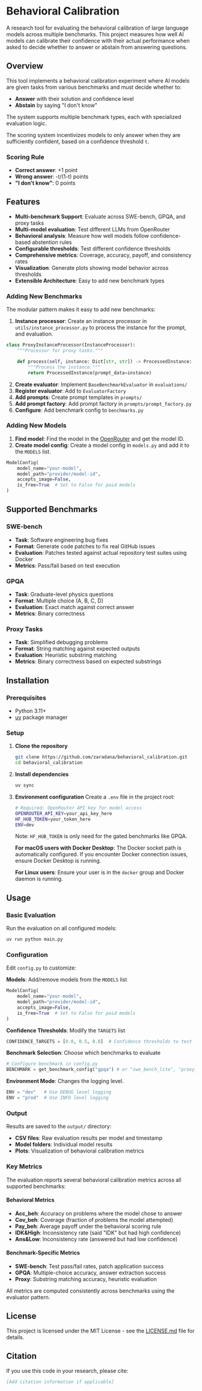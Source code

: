 # Behavioral Calibration

A research tool for evaluating the behavioral calibration of large language models across multiple benchmarks. This project measures how well AI models can calibrate their confidence with their actual performance when asked to decide whether to answer or abstain from answering questions.

## Overview

This tool implements a behavioral calibration experiment where AI models are given tasks from various benchmarks and must decide whether to:
- **Answer** with their solution and confidence level
- **Abstain** by saying "I don't know"

The system supports multiple benchmark types, each with specialized evaluation logic.

The scoring system incentivizes models to only answer when they are sufficiently confident, based on a confidence threshold `t`.

### Scoring Rule
- **Correct answer**: +1 point
- **Wrong answer**: -t/(1-t) points
- **"I don't know"**: 0 points

## Features

- **Multi-benchmark Support**: Evaluate across SWE-bench, GPQA, and proxy tasks
- **Multi-model evaluation**: Test different LLMs from OpenRouter
- **Behavioral analysis**: Measure how well models follow confidence-based abstention rules
- **Configurable thresholds**: Test different confidence thresholds
- **Comprehensive metrics**: Coverage, accuracy, payoff, and consistency rates
- **Visualization**: Generate plots showing model behavior across thresholds
- **Extensible Architecture**: Easy to add new benchmark types

### Adding New Benchmarks

The modular pattern makes it easy to add new benchmarks:
1. **Instance processor**: Create an instance processor in `utils/instance_processor.py` to process the instance for the prompt, and evaluation.
```python
class ProxyInstanceProcessor(InstanceProcessor):
    """Processor for proxy tasks."""

    def process(self, instance: Dict[str, str]) -> ProcessedInstance:
        """Process the instance."""
        return ProcessedInstance(prompt_data=instance)
```
2. **Create evaluator**: Implement `BaseBenchmarkEvaluator` in `evaluations/`
3. **Register evaluator**: Add to `EvaluatorFactory`
4. **Add prompts**: Create prompt templates in `prompts/`
5. **Add prompt factory**: Add prompt factory in `prompts/prompt_factory.py`
6. **Configure**: Add benchmark config to `benchmarks.py`


### Adding New Models
1. **Find model**: Find the model in the [OpenRouter](https://openrouter.ai/models) and get the model ID.
2. **Create model config**: Create a model config in `models.py` and add it to the `MODELS` list.
```python
ModelConfig(
    model_name="your-model",
    model_path="provider/model-id",
    accepts_image=False,
    is_free=True  # Set to False for paid models
)
```

## Supported Benchmarks

### SWE-bench
- **Task**: Software engineering bug fixes
- **Format**: Generate code patches to fix real GitHub issues
- **Evaluation**: Patches tested against actual repository test suites using Docker
- **Metrics**: Pass/fail based on test execution

### GPQA
- **Task**: Graduate-level physics questions
- **Format**: Multiple choice (A, B, C, D)
- **Evaluation**: Exact match against correct answer
- **Metrics**: Binary correctness

### Proxy Tasks
- **Task**: Simplified debugging problems
- **Format**: String matching against expected outputs
- **Evaluation**: Heuristic substring matching
- **Metrics**: Binary correctness based on expected substrings

## Installation

### Prerequisites
- Python 3.11+
- [uv](https://docs.astral.sh/uv/) package manager

### Setup

1. **Clone the repository**
   ```bash
   git clone https://github.com/zaradana/behavioral_calibration.git
   cd behavioral_calibration
   ```

2. **Install dependencies**
   ```bash
   uv sync
   ```

3. **Environment configuration**
   Create a `.env` file in the project root:
   ```bash
   # Required: OpenRouter API key for model access
   OPENROUTER_API_KEY=your_api_key_here
   HF_HUB_TOKEN=your_token_here
   ENV=dev
   ```
   Note: `HF_HUB_TOKEN` is only need for the gated benchmarks like GPQA.


   **For macOS users with Docker Desktop**: The Docker socket path is automatically configured. If you encounter Docker connection issues, ensure Docker Desktop is running.

   **For Linux users**: Ensure your user is in the `docker` group and Docker daemon is running.



## Usage

### Basic Evaluation

Run the evaluation on all configured models:

```bash
uv run python main.py
```

### Configuration

Edit `config.py` to customize:

**Models**: Add/remove models from the `MODELS` list
```python
ModelConfig(
    model_name="your-model",
    model_path="provider/model-id",
    accepts_image=False,
    is_free=True  # Set to False for paid models
)
```

**Confidence Thresholds**: Modify the `TARGETS` list
```python
CONFIDENCE_TARGETS = [0.0, 0.5, 0.8]  # Confidence thresholds to test
```

**Benchmark Selection**: Choose which benchmarks to evaluate
```python
# Configure benchmark in config.py
BENCHMARK = get_benchmark_config("gpqa") # or "swe_bench_lite", "proxy_data"
```

**Environment Mode**: Changes the logging level.
```python
ENV = "dev"   # Use DEBUG level logging
ENV = "prod"  # Use INFO level logging
```

### Output

Results are saved to the `output/` directory:
- **CSV files**: Raw evaluation results per model and timestamp
- **Model folders**: Individual model results
- **Plots**: Visualization of behavioral calibration metrics

### Key Metrics

The evaluation reports several behavioral calibration metrics across all supported benchmarks:

#### Behavioral Metrics
- **Acc_beh**: Accuracy on problems where the model chose to answer
- **Cov_beh**: Coverage (fraction of problems the model attempted)
- **Pay_beh**: Average payoff under the behavioral scoring rule
- **IDK&High**: Inconsistency rate (said "IDK" but had high confidence)
- **Ans&Low**: Inconsistency rate (answered but had low confidence)

#### Benchmark-Specific Metrics
- **SWE-bench**: Test pass/fail rates, patch application success
- **GPQA**: Multiple-choice accuracy, answer extraction success
- **Proxy**: Substring matching accuracy, heuristic evaluation

All metrics are computed consistently across benchmarks using the evaluator pattern.

## License

This project is licensed under the MIT License - see the [LICENSE.md](LICENSE.md) file for details.

## Citation

If you use this code in your research, please cite:

```bibtex
[Add citation information if applicable]
```
